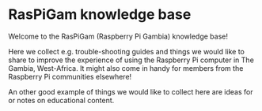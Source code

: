 # RasPiGam knowledge base

Welcome to the RasPiGam (Raspberry Pi Gambia) knowledge base!

Here we collect e.g. trouble-shooting guides and things we would like to share to improve the experience of using the Raspberry Pi computer in The Gambia, West-Africa. It might also come in handy for members from the Raspberry Pi communities elsewhere!

An other good example of things we would like to collect here are ideas for or notes on educational content.
